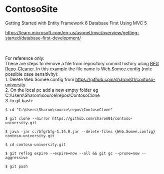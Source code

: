 # ContosoSite

Getting Started with Entity Framework 6 Database First Using MVC 5

https://learn.microsoft.com/en-us/aspnet/mvc/overview/getting-started/database-first-development/

<br><br>For reference only:
<br>These are steps to remove a file from repository commit history using <a href="https://rtyley.github.io/bfg-repo-cleaner">BFG Repo-Cleaner</a>. In this example the file name is Web.Somee.config (note possible case sensitivity):
<br>1. Delete Web.Somee.config from https://github.com/sharom01/contoso-university
<br>2. On the local pc add a new empty folder eg C:\Users\Sharom\source\repos\ContosoClone
<br> 3. In git bash:
```
$ cd "C:\Users\Sharom\source\repos\ContosoClone"
```
```
$ git clone --mirror https://github.com/sharom01/contoso-university.git
```
```
$ java -jar c:/bfg/bfg-1.14.0.jar --delete-files {Web.Somee.config}  contoso-university.git
```
```
$ cd contoso-university.git
```
```
$ git reflog expire --expire=now --all && git gc --prune=now --aggressive
```
```
$ git push
```

